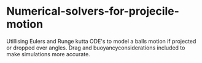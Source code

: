 # Numerical-solvers-for-projecile-motion
Utillising Eulers and Runge kutta ODE's to model a balls motion if projected or dropped over angles. Drag and buoyancyconsiderations included to make simulations more accurate.
